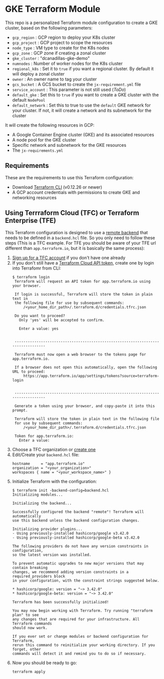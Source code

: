 # GKE Terraform Module

This repo is a personalized Terraform module configuration to create a GKE cluster, based on the following parameters:

* `gcp_region` : GCP region to deploy your K8s cluster
* `gcp_project` : GCP project to scope the resources
* `node_type` : VM type to create for the K8s nodes
* `gcp_zone` : GCP zone if creating a zonal cluster
* `gke_cluster` : "dcanadillas-gke-demo"
* `numnodes` : Number of worker nodes for the K8s cluster
* `regional_k8s` : Set it to `true` if you want a regional cluster. By default it will deploy a zonal cluster
* `owner` : An owner name to tag your cluster
* `gcs_bucket` : A GCS bucket to create the `jx-requirement.yml` file
* `service_account` : This parameter is not still used (*ToDo*)
* `default_gke` : Set this to `true` if you want to create a GKE cluster with the default `NodePool`
* `default_network` : Set this to true to use the `default` GKE network for your cluster. If not, it will create a network and its subnetwork for the cluster

It will create the following resources in GCP:
- A Google Container Engine cluster (GKE) and its associated resources
- A node pool for the GKE cluster
- Specific network and subnetwork for the GKE resources
- The `jx-requirements.yml` 

## Requirements

These are the requirements to use this Terraform configuration:
* Download [Terraform CLI]() (v0.12.26 or newer)
* A GCP account credentials with permissions to create GKE and networking resources

## Using Terrraform Cloud (TFC) or Terraform Enterprise (TFE)

This Terraform configuration is designed to use a [remote backend]() that needs to be defined in a `backend.hcl` file. So you only need to follow these steps (This is a TFC example. For TFE you should be aware of your TFE url different than `app.terraform.io`, but it is basically the same process):

1. [Sign up for a TFC account](https://app.terraform.io/signup/account) if you don't have one already
2. If you don't still have a [Terraform Cloud API token](https://app.terraform.io/app/settings/tokens), create one by login into Terrafomr from CLI:
   ```
   $ terraform login
    Terraform will request an API token for app.terraform.io using your browser.

    If login is successful, Terraform will store the token in plain text in
    the following file for use by subsequent commands:
        /<your_home_dir_path>/.terraform.d/credentials.tfrc.json

    Do you want to proceed?
      Only 'yes' will be accepted to confirm.

      Enter a value: yes


    ---------------------------------------------------------------------------------

    Terraform must now open a web browser to the tokens page for app.terraform.io.

    If a browser does not open this automatically, open the following URL to proceed:
        https://app.terraform.io/app/settings/tokens?source=terraform-login


    ---------------------------------------------------------------------------------

    Generate a token using your browser, and copy-paste it into this prompt.

    Terraform will store the token in plain text in the following file
    for use by subsequent commands:
        /<your_home_dir_path>/.terraform.d/credentials.tfrc.json

    Token for app.terraform.io:
      Enter a value: 
   ```
3. Choose a TFC organization or [create one](https://www.terraform.io/docs/cloud/users-teams-organizations/organizations.html#creating-organizations)
4. Edit/Create your `backend.hcl` file:
   ```
   hostname     = "app.terraform.io"
   organization = "<your_organization>"
   workspaces { name = "<your_workspace_name>" }
   ```
5. Initialize Terraform with the configuration:
   ```
   $ terraform init -backend-config=backend.hcl 
   Initializing modules...

   Initializing the backend...

   Successfully configured the backend "remote"! Terraform will automatically
   use this backend unless the backend configuration changes.

   Initializing provider plugins...
   - Using previously-installed hashicorp/google v3.42.0
   - Using previously-installed hashicorp/google-beta v3.42.0

   The following providers do not have any version constraints in configuration,
   so the latest version was installed.

   To prevent automatic upgrades to new major versions that may contain breaking
   changes, we recommend adding version constraints in a required_providers block
   in your configuration, with the constraint strings suggested below.

   * hashicorp/google: version = "~> 3.42.0"
   * hashicorp/google-beta: version = "~> 3.42.0"

   Terraform has been successfully initialized!

   You may now begin working with Terraform. Try running "terraform plan" to see
   any changes that are required for your infrastructure. All Terraform commands
   should now work.

   If you ever set or change modules or backend configuration for Terraform,
   rerun this command to reinitialize your working directory. If you forget, other
   commands will detect it and remind you to do so if necessary.
   ```
6. Now you should be ready to go:
   ```
   terraform apply
   ```


